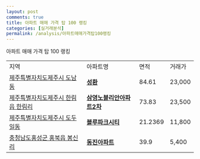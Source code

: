 ```yaml
---
layout: post
comments: true
title: 아파트 매매 가격 탑 100 랭킹
categories: [실거래분석]
permalink: /analysis/아파트매매가격탑100랭킹
---
```


아파트 매매 가격 탑 100 랭킹

<table>
  <tr>
    <td>지역</td>
    <td>아파트명</td>
    <td>면적</td>
    <td>거래가</td>
  </tr>

  <tr>
    <td><a href="/apt/제주특별자치도제주시도남동">제주특별자치도제주시 도남동</a></td>
    <td style="font-weight: bold;"><a href="/apt/제주특별자치도제주시도남동성환">성환</a></td>
    <td>84.61</td>
    <td>23,000</td>
  </tr>

  <tr>
    <td><a href="/apt/제주특별자치도제주시한림읍 한림리">제주특별자치도제주시 한림읍 한림리</a></td>
    <td style="font-weight: bold;"><a href="/apt/제주특별자치도제주시한림읍 한림리삼영노블리안아파트2차">삼영노블리안아파트2차</a></td>
    <td>73.83</td>
    <td>23,500</td>
  </tr>

  <tr>
    <td><a href="/apt/제주특별자치도제주시도두일동">제주특별자치도제주시 도두일동</a></td>
    <td style="font-weight: bold;"><a href="/apt/제주특별자치도제주시도두일동블루파크시티">블루파크시티</a></td>
    <td>21.2369</td>
    <td>11,800</td>
  </tr>

  <tr>
    <td><a href="/apt/충청남도홍성군홍북읍 봉신리">충청남도홍성군 홍북읍 봉신리</a></td>
    <td style="font-weight: bold;"><a href="/apt/충청남도홍성군홍북읍 봉신리동진아파트">동진아파트</a></td>
    <td>39.9</td>
    <td>5,400</td>
  </tr>

</table>

